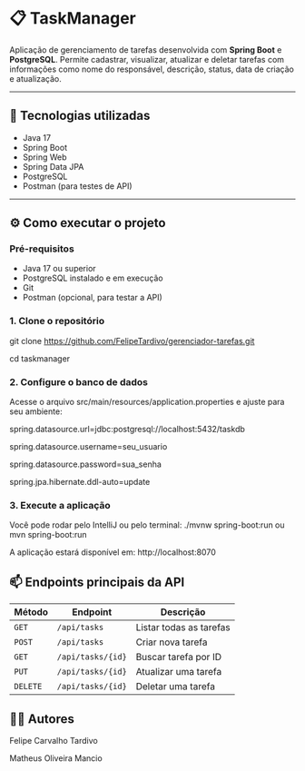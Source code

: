 # 📋 TaskManager

Aplicação de gerenciamento de tarefas desenvolvida com **Spring Boot** e **PostgreSQL**. Permite cadastrar, visualizar, atualizar e deletar tarefas com informações como nome do responsável, descrição, status, data de criação e atualização.

---

## 🚀 Tecnologias utilizadas

- Java 17
- Spring Boot
- Spring Web
- Spring Data JPA
- PostgreSQL
- Postman (para testes de API)

---

## ⚙️ Como executar o projeto

### Pré-requisitos

- Java 17 ou superior
- PostgreSQL instalado e em execução
- Git
- Postman (opcional, para testar a API)

### 1. Clone o repositório

git clone https://github.com/FelipeTardivo/gerenciador-tarefas.git

cd taskmanager

### 2. Configure o banco de dados
Acesse o arquivo src/main/resources/application.properties e ajuste para seu ambiente:

spring.datasource.url=jdbc:postgresql://localhost:5432/taskdb

spring.datasource.username=seu_usuario

spring.datasource.password=sua_senha

spring.jpa.hibernate.ddl-auto=update


### 3. Execute a aplicação
Você pode rodar pelo IntelliJ ou pelo terminal:
./mvnw spring-boot:run ou mvn spring-boot:run

A aplicação estará disponível em:
http://localhost:8070

## 📫 Endpoints principais da API

| Método | Endpoint          | Descrição                   |
|--------|-------------------|-----------------------------|
| `GET`  | `/api/tasks`      | Listar todas as tarefas     |
| `POST` | `/api/tasks`      | Criar nova tarefa           |
| `GET`  | `/api/tasks/{id}` | Buscar tarefa por ID        |
| `PUT`  | `/api/tasks/{id}` | Atualizar uma tarefa        |
| `DELETE`| `/api/tasks/{id}`| Deletar uma tarefa          |


## 👨‍💻 Autores
Felipe Carvalho Tardivo

Matheus Oliveira Mancio
